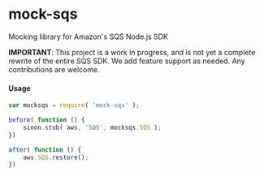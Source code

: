 # mock-sqs
Mocking library for Amazon's SQS Node.js SDK

**IMPORTANT**: This project is a work in progress, and is not yet
a complete rewrite of the entire SQS SDK. We add feature support as 
needed. Any contributions are welcome.

#### Usage

```javascript
var mocksqs = require( 'mock-sqs' );

before( function () {
    sinon.stub( aws, 'SQS', mocksqs.SQS );
})

after( function () {
    aws.SQS.restore();
})
```